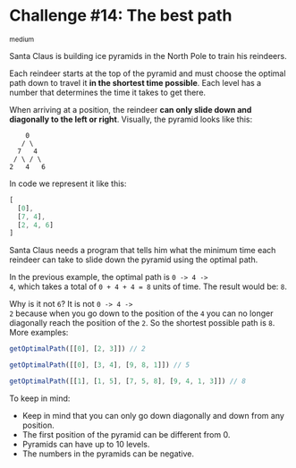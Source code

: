 # Challenge #14: The best path

<small>medium</small>

Santa Claus is building ice pyramids in the North Pole to train his reindeers.

Each reindeer starts at the top of the pyramid and must choose the optimal path down to travel it **in the shortest time possible**. Each level has a number that determines the time it takes to get there.

When arriving at a position, the reindeer **can only slide down and diagonally to the left or right**. Visually, the pyramid looks like this:

```text
    0
   / \
  7   4
 / \ / \
2   4   6
```

In code we represent it like this:

```javascript
[
  [0],
  [7, 4],
  [2, 4, 6]
]
```

Santa Claus needs a program that tells him what the minimum time each reindeer can take to slide down the pyramid using the optimal path.

In the previous example, the optimal path is <code>0 -> 4 -> 4</code>, which takes a total of <code>0 + 4 + 4 = 8</code> units of time. The result would be: <code>8</code>.


Why is it not <code>6</code>? It is not <code>0 -> 4 -> 2</code> because when you go down to the position of the <code>4</code> you can no longer diagonally reach the position of the <code>2</code>. So the shortest possible path is <code>8</code>. More examples:

```javascript
getOptimalPath([[0], [2, 3]]) // 2

getOptimalPath([[0], [3, 4], [9, 8, 1]]) // 5

getOptimalPath([[1], [1, 5], [7, 5, 8], [9, 4, 1, 3]]) // 8
```

To keep in mind:

- Keep in mind that you can only go down diagonally and down from any position.
- The first position of the pyramid can be different from 0.
- Pyramids can have up to 10 levels.
- The numbers in the pyramids can be negative.